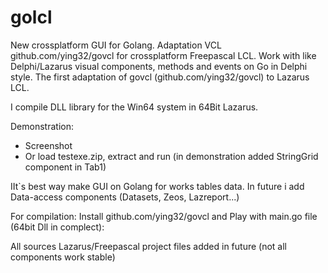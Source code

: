 # golcl
New crossplatform GUI for Golang.  Adaptation VCL github.com/ying32/govcl for crossplatform Freepascal LCL. Work with like Delphi/Lazarus visual components, methods and events on Go in Delphi style. The first adaptation of govcl (github.com/ying32/govcl) to Lazarus LCL.

I compile DLL library for the Win64 system in 64Bit Lazarus. 

Demonstration:
- Screenshot 
- Or load  testexe.zip, extract and run  (in demonstration added StringGrid component in Tab1)

IIt`s best way make GUI on Golang for works tables data. In future i add Data-access components (Datasets, Zeos, Lazreport...) 

For compilation:
Install github.com/ying32/govcl and Play with main.go file (64bit Dll in complect):

All sources Lazarus/Freepascal project files added in future (not all components work stable)

